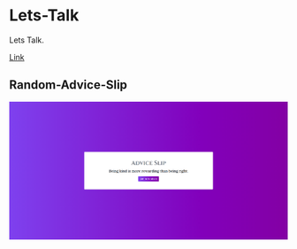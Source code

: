 # Lets-Talk
Lets Talk.

[Link]( https://adityarajsingh.github.io/Lets-Talk/)

## Random-Advice-Slip

![](https://github.com/AdityaRajSingh/Random-Advice-Slip/blob/master/images/Screenshot.png)
